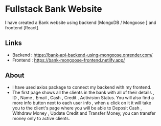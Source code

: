 # Fullstack Bank Website

I have created a Bank website using backend [MongoDB / Mongoose ] and frontend [React].

## Links

- Backend : https://bank-api-backend-using-mongoose.onrender.com/
- Frontend : https://bank-mongoose-frontend.netlify.app/

## About

- I have used axios package to connect my backend with my frontend.
- The first page shows all the clients in the bank with all of their details ,
  ID , Name , Email , Cash , Credit , Activision Status.
  You will also find a more info button next to each user info , when u click on it it will take you
  to the client's page where you will be able to Deposit Cash , Withdraw Money , Update Credit and Transfer Money,
  you can transfer money only to active clients.
